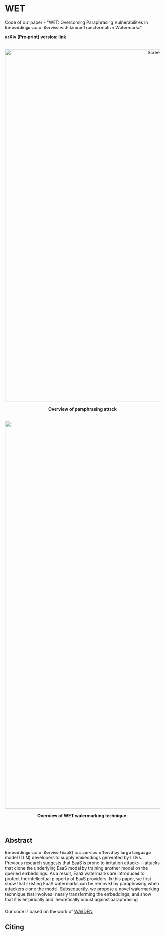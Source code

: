 # WET
Code of our paper - "WET: Overcoming Paraphrasing Vulnerabilities in Embeddings-as-a-Service with Linear Transformation Watermarks"

**arXiv (Pre-print) version: [link]()**

<br />

<div align="center">
<img width="1150" alt="Screenshot 2024-08-26 at 17 07 08" src="https://github.com/user-attachments/assets/5ab91a7b-d999-41aa-89b4-e752ebf5e8d9">
  
**Overview of paraphrasing attack**
</div>

<br />


<div align="center">
<img width="1263" alt="Screenshot 2024-08-26 at 17 07 20" src="https://github.com/user-attachments/assets/bfc4cdb5-baa1-42e1-8a19-b22830e8e8c3">
  
**Overview of WET watermarking technique.**
</div>
<br />


## Abstract
Embeddings-as-a-Service (EaaS) is a service offered by large language model (LLM) developers to supply embeddings generated by LLMs. Previous research suggests that EaaS is prone to imitation attacks---attacks that clone the underlying EaaS model by training another model on the queried embeddings. As a result, EaaS watermarks are introduced to protect the intellectual property of EaaS providers. In this paper, we first show that existing EaaS watermarks can be removed by paraphrasing when attackers clone the model. Subsequently, we propose a novel watermarking technique that involves linearly transforming the embeddings, and show that it is empirically and theoretically robust against paraphrasing.


### 
Our code is based on the work of [WARDEN](https://github.com/anudeex/WARDEN)

## Citing

```
```
